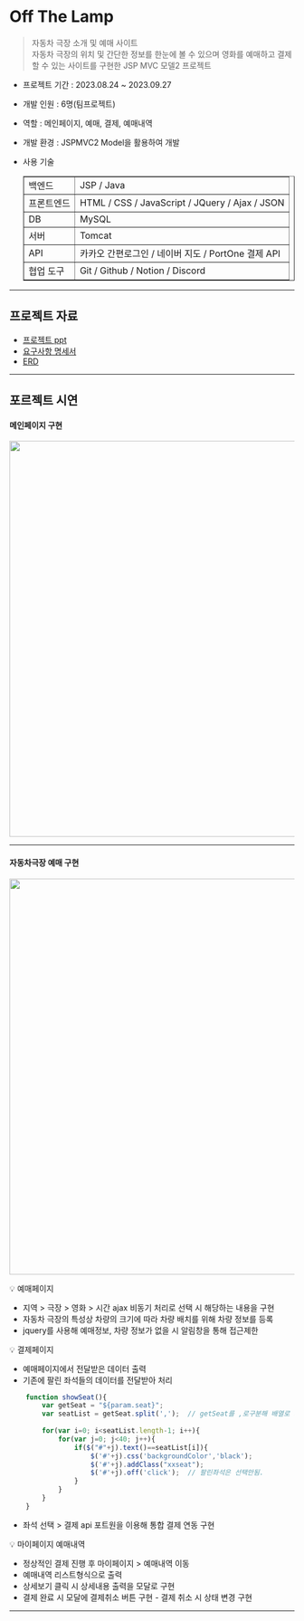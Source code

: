 # Off The Lamp

> 자동차 극장 소개 및 예매 사이트<br>
> 자동차 극장의 위치 및 간단한 정보를 한눈에 볼 수 있으며 영화를 예매하고 결제할 수 있는 사이트를 구현한 JSP MVC 모델2 프로젝트

- 프로젝트 기간 : 2023.08.24 ~ 2023.09.27
- 개발 인원 : 6명(팀프로젝트)
- 역할 : 메인페이지, 예매, 결제, 예매내역
- 개발 환경 : JSPMVC2 Model을 활용하여 개발
- 사용 기술

  <table border = 1>
     <tr>
        <td>백엔드 </td>
        <td> JSP / Java  </td>
     </tr>
     <tr>
        <td>프론트엔드 </td>
        <td> HTML / CSS / JavaScript / JQuery / Ajax / JSON  </td>
     </tr>
     <tr>
        <td>DB </td>
        <td> MySQL  </td>
     </tr>
     <tr>
        <td>서버 </td>
        <td> Tomcat </td>
     </tr>
     <tr>
        <td>API </td>
        <td> 카카오 간편로그인 / 네이버 지도 / PortOne 결제 API </td>
     </tr>
     <tr>
        <td>협업 도구 </td>
        <td> Git / Github / Notion / Discord  </td>
     </tr>
  </table>
---
## 프로젝트 자료 
- [프로젝트 ppt](https://drive.google.com/file/d/15zxT7guDY57XbQDC7Om5K1Oddz8oPTxv/view?usp=sharing)
- [요구사항 명세서](https://docs.google.com/spreadsheets/d/121b-0Syd5_DSfEWAOKdMIVIs-jJyTUfOhzT2vW8vjnA/edit?usp=sharing)
- [ERD](https://drive.google.com/file/d/1CpGhDHFUAILwhrDFHKbwBACwU4BPW9W9/view?usp=sharing)
---
## 포르젝트 시연
#### 메인페이지 구현
<img src="https://github.com/yejively/OffTheLamp/assets/143873963/b9c832e5-e40e-441d-b0e9-a917bc5f643f.gif" width="700" heigth="500">

---
#### 자동차극장 예매 구현
<img src="https://github.com/yejively/OffTheLamp/assets/143873963/bcde3aa1-b7c7-4104-92ba-d9bd39a7039f.gif" width="700" heigth="500">

💡 예매페이지
- 지역 > 극장 > 영화 > 시간 ajax 비동기 처리로 선택 시 해당하는 내용을 구현
- 자동차 극장의 특성상 차량의 크기에 따라 차량 배치를 위해 차량 정보를 등록
- jquery를 사용해 예매정보, 차량 정보가 없을 시 알림창을 통해 접근제한

💡 결제페이지
- 예매페이지에서 전달받은 데이터 출력
- 기존에 팔린 좌석들의 데이터를 전달받아 처리
```Javascript
	function showSeat(){	
		var getSeat = "${param.seat}";
		var seatList = getSeat.split(',');	// getSeat를 ,로구분해 배열로 저장
			
		for(var i=0; i<seatList.length-1; i++){
			for(var j=0; j<40; j++){		
				if($("#"+j).text()==seatList[i]){
					$('#'+j).css('backgroundColor','black');
					$('#'+j).addClass("xxseat");
					$('#'+j).off('click');	// 팔린좌석은 선택안됨.
				}
			}
		}
	}
```
</details>

- 좌석 선택 > 결제 api 포트원을 이용해 통합 결제 연동 구현

💡 마이페이지 예매내역
- 정상적인 결제 진행 후 마이페이지 > 예매내역 이동
- 예매내역 리스트형식으로 출력
- 상세보기 클릭 시 상세내용 출력을 모달로 구현
- 결제 완료 시 모달에 결제취소 버튼 구현 - 결제 취소 시 상태 변경 구현
---

  



